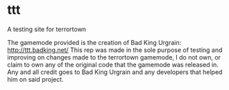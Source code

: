# ttt
A testing site for terrortown

The gamemode provided is the creation of Bad King Urgrain: http://ttt.badking.net/
This rep was made in the sole purpose of testing and improving on changes made to the terrortown gamemode, I do not own, or claim to own any of the original code that the gamemode was released in. Any and all credit goes to Bad King Urgrain and any developers that helped him on said project.

